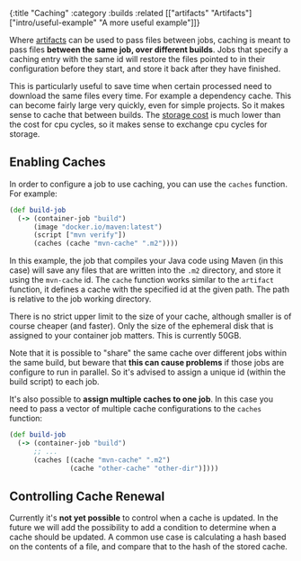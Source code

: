 {:title "Caching"
 :category :builds
 :related [["artifacts" "Artifacts"]
           ["intro/useful-example" "A more useful example"]]}

Where [artifacts](artifacts) can be used to pass files between jobs, caching
is meant to pass files **between the same job, over different builds**.  Jobs
that specify a caching entry with the same id will restore the files pointed to
in their configuration before they start, and store it back after they have
finished.

This is particularly useful to save time when certain processed need to download
the same files every time.  For example a dependency cache.  This can become
fairly large very quickly, even for simple projects.  So it makes sense to cache
that between builds.  The [storage cost](pricing) is much lower than the cost
for cpu cycles, so it makes sense to exchange cpu cycles for storage.

## Enabling Caches

In order to configure a job to use caching, you can use the `caches` function.
For example:

```clojure
(def build-job
  (-> (container-job "build")
      (image "docker.io/maven:latest")
      (script ["mvn verify"])
      (caches (cache "mvn-cache" ".m2"))))
```

In this example, the job that compiles your Java code using Maven (in this case)
will save any files that are written into the `.m2` directory, and store it using
the `mvn-cache` id.  The `cache` function works similar to the `artifact` function,
it defines a cache with the specified id at the given path.  The path is relative
to the job working directory.

There is no strict upper limit to the size of your cache, although smaller is of
course cheaper (and faster).  Only the size of the ephemeral disk that is assigned
to your container job matters.  This is currently 50GB.

Note that it is possible to "share" the same cache over different jobs within the
same build, but beware that **this can cause problems** if those jobs are configure to
run in parallel.  So it's advised to assign a unique id (within the build script) to
each job.

It's also possible to **assign multiple caches to one job**.  In this case you need
to pass a vector of multiple cache configurations to the `caches` function:

```clojure
(def build-job
  (-> (container-job "build")
      ;; ...
      (caches [(cache "mvn-cache" ".m2")
               (cache "other-cache" "other-dir")])))
```

## Controlling Cache Renewal

Currently it's **not yet possible** to control when a cache is updated.  In the future we
will add the possibility to add a condition to determine when a cache should be updated.
A common use case is calculating a hash based on the contents of a file, and compare
that to the hash of the stored cache.